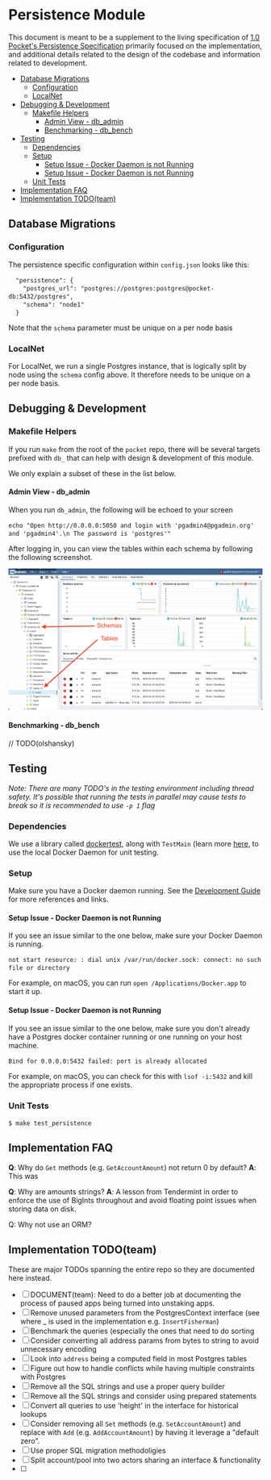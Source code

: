 # Persistence Module <!-- omit in toc -->

This document is meant to be a supplement to the living specification of [1.0 Pocket's Persistence Specification](https://github.com/pokt-network/pocket-network-protocol/tree/main/persistence) primarily focused on the implementation, and additional details related to the design of the codebase and information related to development.

- [Database Migrations](#database-migrations)
  - [Configuration](#configuration)
  - [LocalNet](#localnet)
- [Debugging & Development](#debugging--development)
  - [Makefile Helpers](#makefile-helpers)
    - [Admin View - db_admin](#admin-view---db_admin)
    - [Benchmarking - db_bench](#benchmarking---db_bench)
- [Testing](#testing)
  - [Dependencies](#dependencies)
  - [Setup](#setup)
    - [Setup Issue - Docker Daemon is not Running](#setup-issue---docker-daemon-is-not-running)
    - [Setup Issue - Docker Daemon is not Running](#setup-issue---docker-daemon-is-not-running-1)
  - [Unit Tests](#unit-tests)
- [Implementation FAQ](#implementation-faq)
- [Implementation TODO(team)](#implementation-todoteam)

## Database Migrations

### Configuration

The persistence specific configuration within `config.json` looks like this:

```
  "persistence": {
    "postgres_url": "postgres://postgres:postgres@pocket-db:5432/postgres",
    "schema": "node1"
  }
```

Note that the `schema` parameter must be unique on a per node basis

### LocalNet

For LocalNet, we run a single Postgres instance, that is logically split by node using the `schema` config above. It therefore needs to be unique on a per node basis.

## Debugging & Development

### Makefile Helpers

If you run `make` from the root of the `pocket` repo, there will be several targets prefixed with `db_` that can help with design & development of this module.

We only explain a subset of these in the list below.

#### Admin View - db_admin

When you run `db_admin`, the following will be echoed to your screen

```
echo "Open http://0.0.0.0:5050 and login with 'pgadmin4@pgadmin.org' and 'pgadmin4'.\n The password is 'postgres'"
```

After logging in, you can view the tables within each schema by following the following screenshot.

![](./docs/pgadmin.png "pgadmin view")

#### Benchmarking - db_bench

// TODO(olshansky)

## Testing

_Note: There are many TODO's in the testing environment including thread safety. It's possible that running the tests in parallel may cause tests to break so it is recommended to use `-p 1` flag_

### Dependencies

We use a library called [dockertest](https://github.com/ory/dockertest), along with `TestMain` (learn more [here](https://medium.com/goingogo/why-use-testmain-for-testing-in-go-dafb52b406bc]), to use the local Docker Daemon for unit testing.

### Setup

Make sure you have a Docker daemon running. See the [Development Guide](docs/development/README.md) for more references and links.

#### Setup Issue - Docker Daemon is not Running

If you see an issue similar to the one below, make sure your Docker Daemon is running.

```
not start resource: : dial unix /var/run/docker.sock: connect: no such file or directory
```

For example, on macOS, you can run `open /Applications/Docker.app` to start it up.

#### Setup Issue - Docker Daemon is not Running

If you see an issue similar to the one below, make sure you don't already have a Postgres docker container running or one running on your host machine.

```
Bind for 0.0.0.0:5432 failed: port is already allocated
```

For example, on macOS, you can check for this with `lsof -i:5432` and kill the appropriate process if one exists.

### Unit Tests

```
$ make test_persistence
```

## Implementation FAQ

**Q**: Why do `Get` methods (e.g. `GetAccountAmount`) not return 0 by default?
**A**: This was

**Q**: Why are amounts strings?
**A**: A lesson from Tendermint in order to enforce the use of BigInts throughout and avoid floating point issues when storing data on disk.

Q: Why not use an ORM?

## Implementation TODO(team)

These are major TODOs spanning the entire repo so they are documented here instead.

- [ ] DOCUMENT(team): Need to do a better job at documenting the process of paused apps being turned into unstaking apps.
- [ ] Remove unused parameters from the PostgresContext interface (see where \_ is used in the implementation e.g. `InsertFisherman`)
- [ ] Benchmark the queries (especially the ones that need to do sorting
- [ ] Consider converting all address params from bytes to string to avoid unnecessary encoding
- [ ] Look into `address` being a computed field in most Postgres tables
- [ ] Figure out how to handle conflicts while having multiple constraints with Postgres
- [ ] Remove all the SQL strings and use a proper query builder
- [ ] Remove all the SQL strings and consider using prepared statements
- [ ] Convert all queries to use 'height' in the interface for historical lookups
- [ ] Consider removing all `Set` methods (e.g. `SetAccountAmount`) and replace with `Add` (e.g. `AddAccountAmount`) by having it leverage a "default zero".
- [ ] Use proper SQL migration methodoligies
- [ ] Split account/pool into two actors sharing an interface & functionality
- [ ] 